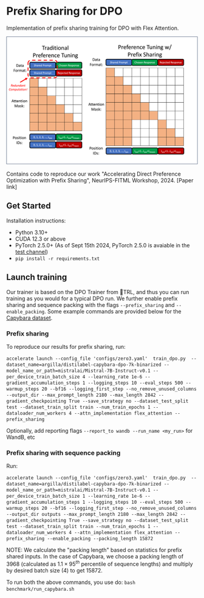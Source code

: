 # Prefix Sharing for DPO 

Implementation of prefix sharing training for DPO with Flex Attention. 

![image](./assets/prefix_sharing.png)

Contains code to reproduce our work "Accelerating Direct Preference Optimization with Prefix Sharing", NeurIPS-FITML Workshop, 2024. [Paper link]

## Get Started
Installation instructions: 
- Python 3.10+
- CUDA 12.3 or above
- PyTorch 2.5.0+ (As of Sept 15th 2024, PyTorch 2.5.0 is avaiable in the [test channel](https://dev-discuss.pytorch.org/t/pytorch-2-5-release-branch-cut-for-pytorch-core-is-completed/2452/1))
- `pip install -r requirements.txt`

## Launch training
Our trainer is based on the DPO Trainer from 🤗TRL, and thus you can run training as you would for a typical DPO run. We further enable prefix sharing and sequence packing with the flags `--prefix_sharing` and `--enable_packing`. Some example commands are provided below for the [Capybara dataset](https://huggingface.co/datasets/argilla/distilabel-capybara-dpo-7k-binarized). 
### Prefix sharing
To reproduce our results for prefix sharing, run: 

```
accelerate launch --config_file 'configs/zero3.yaml'  train_dpo.py  --dataset_name=argilla/distilabel-capybara-dpo-7k-binarized --model_name_or_path=mistralai/Mistral-7B-Instruct-v0.1 --per_device_train_batch_size 4 --learning_rate 1e-6 --gradient_accumulation_steps 1 --logging_steps 10 --eval_steps 500 --warmup_steps 20 --bf16 --logging_first_step --no_remove_unused_columns --output_dir --max_prompt_length 2180 --max_length 2842 --gradient_checkpointing True --save_strategy no --dataset_test_split test --dataset_train_split train --num_train_epochs 1 --dataloader_num_workers 4 --attn_implementation flex_attention --prefix_sharing 
```
Optionally, add reporting flags `--report_to wandb --run_name <my_run>` for WandB, etc

### Prefix sharing with sequence packing

Run:
```
accelerate launch --config_file 'configs/zero3.yaml'  train_dpo.py  --dataset_name=argilla/distilabel-capybara-dpo-7k-binarized --model_name_or_path=mistralai/Mistral-7B-Instruct-v0.1 --per_device_train_batch_size 1 --learning_rate 1e-6 --gradient_accumulation_steps 1 --logging_steps 10 --eval_steps 500 --warmup_steps 20 --bf16 --logging_first_step --no_remove_unused_columns --output_dir outputs --max_prompt_length 2180 --max_length 2842 --gradient_checkpointing True --save_strategy no --dataset_test_split test --dataset_train_split train --num_train_epochs 1 --dataloader_num_workers 4 --attn_implementation flex_attention --prefix_sharing --enable_packing --packing_length 15872
```

NOTE: We calculate the "packing length" based on statistics for prefix shared inputs. In the case of Capybara, we choose a packing length of 3968 (calculated as $1.1 \times 95^{th}$ percentile of sequence lengths) and multiply by desired batch size (4) to get 15872. 

To run both the above commands, you use do: `bash benchmark/run_capybara.sh`

